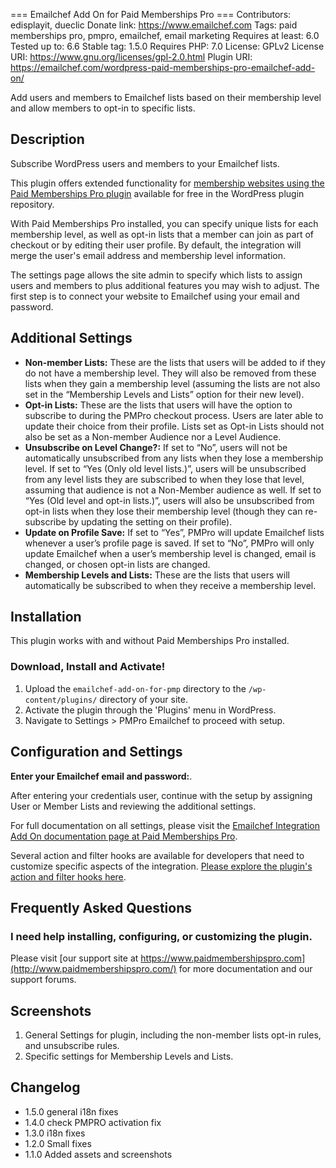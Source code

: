 === Emailchef Add On for Paid Memberships Pro ===
Contributors: edisplayit, dueclic
Donate link: https://www.emailchef.com
Tags: paid memberships pro, pmpro, emailchef, email marketing
Requires at least: 6.0
Tested up to: 6.6
Stable tag: 1.5.0
Requires PHP: 7.0
License: GPLv2
License URI: https://www.gnu.org/licenses/gpl-2.0.html
Plugin URI: https://emailchef.com/wordpress-paid-memberships-pro-emailchef-add-on/

Add users and members to Emailchef lists based on their membership level and allow members to opt-in to specific lists.

## Description

Subscribe WordPress users and members to your Emailchef lists.

This plugin offers extended functionality for [membership websites using the Paid Memberships Pro plugin](https://wordpress.org/plugins/paid-memberships-pro/) available for free in the WordPress plugin repository.

With Paid Memberships Pro installed, you can specify unique lists for each membership level, as well as opt-in lists that a member can join as part of checkout or by editing their user profile. By default, the integration will merge the user's email address and membership level information.

The settings page allows the site admin to specify which lists to assign users and members to plus additional features  you may wish to adjust. The first step is to connect your website to Emailchef using your email and password.

## Additional Settings

* **Non-member Lists:** These are the lists that users will be added to if they do not have a membership level. They will also be removed from these lists when they gain a membership level (assuming the lists are not also set in the “Membership Levels and Lists” option for their new level).
* **Opt-in Lists:** These are the lists that users will have the option to subscribe to during the PMPro checkout process. Users are later able to update their choice from their profile. Lists set as Opt-in Lists should not also be set as a Non-member Audience nor a Level Audience.
* **Unsubscribe on Level Change?:** If set to “No”, users will not be automatically unsubscribed from any lists when they lose a membership level. If set to “Yes (Only old level lists.)”, users will be unsubscribed from any level lists they are subscribed to when they lose that level, assuming that audience is not a Non-Member audience as well. If set to “Yes (Old level and opt-in lists.)”, users will also be unsubscribed from opt-in lists when they lose their membership level (though they can re-subscribe by updating the setting on their profile).
* **Update on Profile Save:** If set to “Yes”, PMPro will update Emailchef lists whenever a user’s profile page is saved. If set to “No”, PMPro will only update Emailchef when a user’s membership level is changed, email is changed, or chosen opt-in lists are changed.
* **Membership Levels and Lists:** These are the lists that users will automatically be subscribed to when they receive a membership level.

## Installation
This plugin works with and without Paid Memberships Pro installed.

### Download, Install and Activate!
1. Upload the `emailchef-add-on-for-pmp` directory to the `/wp-content/plugins/` directory of your site.
2. Activate the plugin through the 'Plugins' menu in WordPress.
3. Navigate to Settings > PMPro Emailchef to proceed with setup.

## Configuration and Settings

**Enter your Emailchef email and password:**.

After entering your credentials user, continue with the setup by assigning User or Member Lists and reviewing the additional settings.

For full documentation on all settings, please visit the [Emailchef Integration Add On documentation page at Paid Memberships Pro]().

Several action and filter hooks are available for developers that need to customize specific aspects of the integration. [Please explore the plugin's action and filter hooks here]().

## Frequently Asked Questions

### I need help installing, configuring, or customizing the plugin.

Please visit [our support site at https://www.paidmembershipspro.com](http://www.paidmembershipspro.com/) for more documentation and our support forums.

## Screenshots

1. General Settings for plugin, including the non-member lists opt-in rules, and unsubscribe rules.
2. Specific settings for Membership Levels and Lists.

## Changelog

* 1.5.0 general i18n fixes
* 1.4.0 check PMPRO activation fix
* 1.3.0 i18n fixes
* 1.2.0 Small fixes
* 1.1.0 Added assets and screenshots
